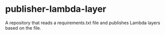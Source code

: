 # publisher-lambda-layer
A repository that reads a requirements.txt file and publishes Lambda layers based on the file.
